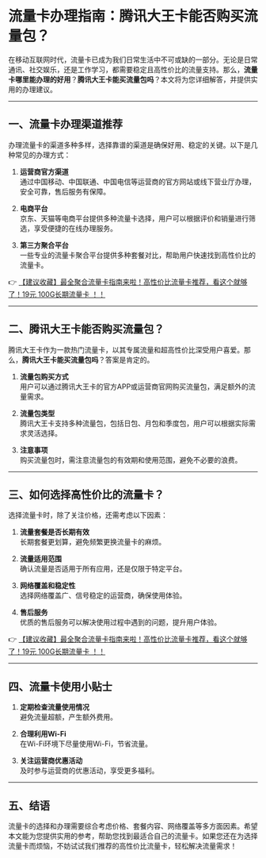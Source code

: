# 流量卡办理指南：腾讯大王卡能否购买流量包？

在移动互联网时代，流量卡已成为我们日常生活中不可或缺的一部分。无论是日常通讯、社交娱乐，还是工作学习，都需要稳定且高性价比的流量支持。那么，**流量卡哪里能办理的好用**？**腾讯大王卡能买流量包吗**？本文将为您详细解答，并提供实用的办理建议。

---

## 一、流量卡办理渠道推荐

办理流量卡的渠道多种多样，选择靠谱的渠道是确保好用、稳定的关键。以下是几种常见的办理方式：

1. **运营商官方渠道**  
   通过中国移动、中国联通、中国电信等运营商的官方网站或线下营业厅办理，安全可靠，售后服务有保障。

2. **电商平台**  
   京东、天猫等电商平台提供多种流量卡选择，用户可以根据评价和销量进行筛选，享受便捷的在线办理服务。

3. **第三方聚合平台**  
   一些专业的流量卡聚合平台提供多种套餐对比，帮助用户快速找到高性价比的流量卡。

👉 [【建议收藏】最全聚合流量卡指南来啦！高性价比流量卡推荐，看这个就够了！19元 100G长期流量卡 ！！](https://bit.ly/Liuliangka)

---

## 二、腾讯大王卡能否购买流量包？

腾讯大王卡作为一款热门流量卡，以其专属流量和超高性价比深受用户喜爱。那么，**腾讯大王卡能买流量包吗**？答案是肯定的。

1. **流量包购买方式**  
   用户可以通过腾讯大王卡的官方APP或运营商官网购买流量包，满足额外的流量需求。

2. **流量包类型**  
   腾讯大王卡支持多种流量包，包括日包、月包和季度包，用户可以根据实际需求灵活选择。

3. **注意事项**  
   购买流量包时，需注意流量包的有效期和使用范围，避免不必要的浪费。

---

## 三、如何选择高性价比的流量卡？

选择流量卡时，除了关注价格，还需考虑以下因素：

1. **流量套餐是否长期有效**  
   长期套餐更划算，避免频繁更换流量卡的麻烦。

2. **流量适用范围**  
   确认流量是否适用于所有应用，还是仅限于特定平台。

3. **网络覆盖和稳定性**  
   选择网络覆盖广、信号稳定的运营商，确保使用体验。

4. **售后服务**  
   优质的售后服务可以解决使用过程中遇到的问题，提升用户体验。

👉 [【建议收藏】最全聚合流量卡指南来啦！高性价比流量卡推荐，看这个就够了！19元 100G长期流量卡 ！！](https://bit.ly/Liuliangka)

---

## 四、流量卡使用小贴士

1. **定期检查流量使用情况**  
   避免流量超额，产生额外费用。

2. **合理利用Wi-Fi**  
   在Wi-Fi环境下尽量使用Wi-Fi，节省流量。

3. **关注运营商优惠活动**  
   及时参与运营商的优惠活动，享受更多福利。

---

## 五、结语

流量卡的选择和办理需要综合考虑价格、套餐内容、网络覆盖等多方面因素。希望本文能为您提供实用的参考，帮助您找到最适合自己的流量卡。如果您还在为选择流量卡而烦恼，不妨试试我们推荐的高性价比流量卡，轻松解决流量需求！